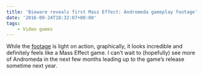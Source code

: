 ```yaml
---
title: 'Bioware reveals first Mass Effect: Andromeda gameplay footage'
date: '2016-09-24T18:32:07+00:00'
tags:
    - Video games
---
```


While the [footage](https://youtu.be/t1hBNALUk4w) is light on action, graphically, it looks incredible and definitely feels like a Mass Effect game. I can’t wait to (hopefully) see more of Andromeda in the next few months leading up to the game’s release sometime next year.